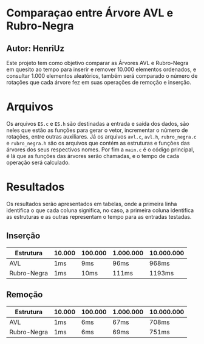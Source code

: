 # Comparaçao entre Árvore AVL e Rubro-Negra
## Autor: HenriUz
Este projeto tem como objetivo comparar as Árvores AVL e Rubro-Negra em quesito ao tempo para inserir e remover 10.000 elementos ordenados, e consultar 1.000 elementos aleatórios, também será comparado o número de rotações que cada árvore fez em suas operações de remoção e inserção.

# Arquivos
Os arquivos `ES.c` e `ES.h` são destinadas a entrada e saída dos dados, são neles que estão as funções para gerar o vetor, incrementar o número de rotações, entre outras auxiliares. Já os arquivos `avl.c`, `avl.h`, `rubro_negra.c` e `rubro_negra.h` são os arquivos que contém as estruturas e funções das árvores dos seus respectivos nomes. Por fim a `main.c` é o código principal, é lá que as funções das árvores serão chamadas, e o tempo de cada operação será calculado.

# Resultados
Os resultados serão apresentados em tabelas, onde a primeira linha identifica o que cada coluna significa, no caso, a primeira coluna identifica as estruturas e as outras representam o tempo para as entradas testadas. 
## Inserção
| Estrutura | 10.000 | 100.000 | 1.000.000 | 10.000.000 |
| --------- | ------ | ------- | --------- | ---------- |
| AVL | 1ms | 9ms | 96ms | 968ms
| Rubro-Negra | 1ms | 10ms | 111ms | 1193ms |

## Remoção 
| Estrutura | 10.000 | 100.000 | 1.000.000 | 10.000.000 |
| --------- | ------ | ------- | --------- | ---------- |
| AVL | 1ms | 6ms | 67ms | 708ms
| Rubro-Negra | 1ms | 6ms | 69ms | 751ms |

